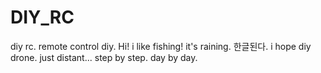 # DIY_RC
diy rc. remote control diy.
Hi! i like fishing!
it's raining.
한글된다.
i hope diy drone. 
just distant...
step by step. day by day.
